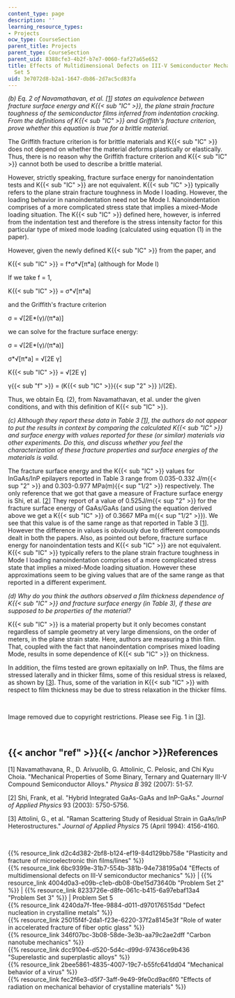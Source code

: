 ```yaml
---
content_type: page
description: ''
learning_resource_types:
- Projects
ocw_type: CourseSection
parent_title: Projects
parent_type: CourseSection
parent_uid: 8388cfe3-4b2f-b7e7-0060-faf27a65e652
title: Effects of Multidimensional Defects on III-V Semiconductor Mechanics - Problem
  Set 5
uid: 3e7072d8-b2a1-1647-db86-2d7ac5cd83fa
---
```


_(b) Eq. 2 of Navamathavan, et al. \[[1](#ref)\] states an equivalence between fracture surface energy and K{{< sub "IC" >}}, the plane strain fracture toughness of the semiconductor films inferred from indentation cracking. From the definitions of K{{< sub "IC" >}} and Griffith's fracture criterion, prove whether this equation is true for a brittle material._

The Griffith fracture criterion is for brittle materials and K{{< sub "IC" >}} does not depend on whether the material deforms plastically or elastically. Thus, there is no reason why the Griffith fracture criterion and K{{< sub "IC" >}} cannot both be used to describe a brittle material.

However, strictly speaking, fracture surface energy for nanoindentation tests and K{{< sub "IC" >}} are not equivalent. K{{< sub "IC" >}} typically refers to the plane strain fracture toughness in Mode I loading. However, the loading behavior in nanoindentation need not be Mode I. Nanoindentation comprises of a more complicated stress state that implies a mixed-Mode loading situation. The K{{< sub "IC" >}} defined here, however, is inferred from the indentation test and therefore is the stress intensity factor for this particular type of mixed mode loading (calculated using equation (1) in the paper).

However, given the newly defined K{{< sub "IC" >}} from the paper, and

K{{< sub "IC" >}} = f\*σ\*√\[π\*a\] (although for Mode I)

If we take f = 1,

K{{< sub "IC" >}} = σ\*√\[π\*a\]

and the Griffith's fracture criterion

σ = √\[2E\*(γ)/(π\*a)\]

we can solve for the fracture surface energy:

σ = √\[2E\*(γ)/(π\*a)\]

σ\*√\[π\*a\] = √\[2E γ\]

K{{< sub "IC" >}} = √\[2E γ\]

γ{{< sub "f" >}} = (K{{< sub "IC" >}}{{< sup "2" >}} )/(2E).

Thus, we obtain Eq. (2), from Navamathavan, et al. under the given conditions, and with this definition of K{{< sub "IC" >}}.

_(c) Although they report these data in Table 3 \[[1](#ref)\], the authors do not appear to put the results in context by comparing the calculated K{{< sub "IC" >}} and surface energy with values reported for these (or similar) materials via other experiments. Do this, and discuss whether you feel the characterization of these fracture properties and surface energies of the materials is valid._

The fracture surface energy and the K{{< sub "IC" >}} values for InGaAs/InP epilayers reported in Table 3 range from 0.035-0.332 J/m{{< sup "2" >}} and 0.303-0.977 MPa(m){{< sup "1/2" >}} respectively. The only reference that we got that gave a measure of Fracture surface energy is Shi, et al. \[[2](#ref)\] They report of a value of 0.525J/m{{< sup "2" >}} for the fracture surface energy of GaAs/GaAs (and using the equation derived above we get a K{{< sub "IC" >}} of 0.3667 MPa m{{< sup "1/2" >}}). We see that this value is of the same range as that reported in Table 3 \[[1](#ref)\]. However the difference in values is obviously due to different compounds dealt in both the papers. Also, as pointed out before, fracture surface energy for nanoindentation tests and K{{< sub "IC" >}} are not equivalent. K{{< sub "IC" >}} typically refers to the plane strain fracture toughness in Mode I loading nanoindentation comprises of a more complicated stress state that implies a mixed-Mode loading situation. However these approximations seem to be giving values that are of the same range as that reported in a different experiment.

_(d) Why do you think the authors observed a film thickness dependence of K{{< sub "IC" >}} and fracture surface energy (in Table 3), if these are supposed to be properties of the material?_

K{{< sub "IC" >}} is a material property but it only becomes constant regardless of sample geometry at very large dimensions, on the order of meters, in the plane strain state. Here, authors are measuring a thin film. That, coupled with the fact that nanoindentation comprises mixed loading Mode, results in some dependence of K{{< sub "IC" >}} on thickness.

In addition, the films tested are grown epitaxially on InP. Thus, the films are stressed laterally and in thicker films, some of this residual stress is relaxed, as shown by \[[3](#ref)\]. Thus, some of the variation in K{{< sub "IC" >}} with respect to film thickness may be due to stress relaxation in the thicker films.

  
 

Image removed due to copyright restrictions. Please see Fig. 1 in \[[3](#ref)\].

  
 

{{< anchor "ref" >}}{{< /anchor >}}References
---------------------------------------------

\[1\] Navamathavana, R., D. Arivuolib, G. Attolinic, C. Pelosic, and Chi Kyu Choia. "Mechanical Properties of Some Binary, Ternary and Quaternary III-V Compound Semiconductor Alloys." _Physica B_ 392 (2007): 51-57.

\[2\] Shi, Frank, et al. "Hybrid Integrated GaAs-GaAs and InP-GaAs." _Journal of Applied Physics_ 93 (2003): 5750-5756.

\[3\] Attolini, G., et al. "Raman Scattering Study of Residual Strain in GaAs/InP Heterostructures." _Journal of Applied Physics_ 75 (April 1994): 4156-4160.

  
  
 

{{% resource_link d2c4d382-2bf8-b124-ef19-84d129bb758e "Plasticity and fracture of microelectronic thin films/lines" %}}  
{{% resource_link 6bc9399e-31b7-554b-381b-94e738195a04 "Effects of multidimensional defects on III-V semiconductor mechanics" %}} | {{% resource_link 4004d0a3-e09b-c1eb-db08-0be15d73640b "Problem Set 2" %}} | {{% resource_link 8233726e-d8fe-061c-b415-6a97ebaf13a4 "Problem Set 3" %}} | Problem Set 5  
{{% resource_link 4240da7f-1fee-9884-d011-d970176515dd "Defect nucleation in crystalline metals" %}}  
{{% resource_link 25015f4f-2da1-f23e-6220-37f2a8145e3f "Role of water in accelerated fracture of fiber optic glass" %}}  
{{% resource_link 346f07bc-3b08-58de-3e3b-aa79c2ae2dff "Carbon nanotube mechanics" %}}  
{{% resource_link dcc910e4-d520-5d4c-d99d-97436ce9b436 "Superelastic and superplastic alloys" %}}  
{{% resource_link 2bee5861-4835-4007-19c7-b55fc641dd04 "Mechanical behavior of a virus" %}}  
{{% resource_link fec2f6e3-d5f7-3aff-9e49-9fe0cd9ac6f0 "Effects of radiation on mechanical behavior of crystalline materials" %}}